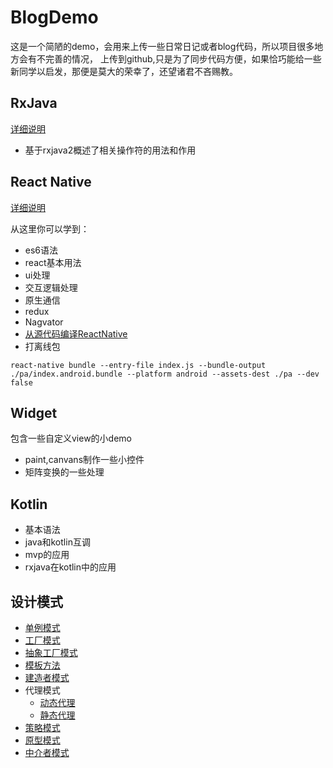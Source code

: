 # BlogDemo
   这是一个简陋的demo，会用来上传一些日常日记或者blog代码，所以项目很多地方会有不完善的情况，
   上传到github,只是为了同步代码方便，如果恰巧能给一些新同学以启发，那便是莫大的荣幸了，还望诸君不吝赐教。


## RxJava
[详细说明](https://github.com/romantiskt/BlogDemo/tree/master/doc/rxjava.md)
 * 基于rxjava2概述了相关操作符的用法和作用



## React Native
[详细说明](https://github.com/romantiskt/BlogDemo/tree/master/doc/ReactNative.md)

   从这里你可以学到：
*  es6语法
*  react基本用法
*  ui处理
*  交互逻辑处理
*  原生通信
*  redux
*  Nagvator
*  [从源代码编译ReactNative](https://github.com/romantiskt/BlogDemo/tree/master/doc/react_build.md)
*  打离线包
```
react-native bundle --entry-file index.js --bundle-output ./pa/index.android.bundle --platform android --assets-dest ./pa --dev false
```
## Widget
  包含一些自定义view的小demo
 *  paint,canvans制作一些小控件
 *  矩阵变换的一些处理
## Kotlin

* 基本语法
* java和kotlin互调
* mvp的应用
* rxjava在kotlin中的应用

## 设计模式

* [单例模式](https://github.com/romantiskt/BlogDemo/blob/master/app/src/main/java/com/wang/advance/tasks/design/singleton/SingletonAdvance.java)
* [工厂模式](https://github.com/romantiskt/BlogDemo/blob/master/app/src/main/java/com/wang/advance/tasks/design/factory/InstanceSimpleFactory.java)
* [抽象工厂模式](https://github.com/romantiskt/BlogDemo/blob/master/app/src/main/java/com/wang/advance/tasks/design/absfactory/InstanceFactory.java)
* [模板方法](https://github.com/romantiskt/BlogDemo/blob/master/app/src/main/java/com/wang/advance/tasks/design/templateMethod/Phone.java)
* [建造者模式](https://github.com/romantiskt/BlogDemo/blob/master/app/src/main/java/com/wang/advance/tasks/design/builder/Builder.java)
* 代理模式
    * [动态代理](https://github.com/romantiskt/BlogDemo/blob/master/app/src/main/java/com/wang/advance/tasks/design/proxy/dynamic/DynamicUtil.java)
    * [静态代理](https://github.com/romantiskt/BlogDemo/blob/master/app/src/main/java/com/wang/advance/tasks/design/proxy/dynamic/Employee.java)
* [策略模式](https://github.com/romantiskt/BlogDemo/blob/master/app/src/main/java/com/wang/advance/tasks/design/strategy/MathUtil.java)
* [原型模式](https://github.com/romantiskt/BlogDemo/blob/master/app/src/main/java/com/wang/advance/tasks/design/prototype/Phone.java)
* [中介者模式](https://github.com/romantiskt/BlogDemo/blob/master/app/src/main/java/com/wang/advance/tasks/design/agency/Agencyer.java)